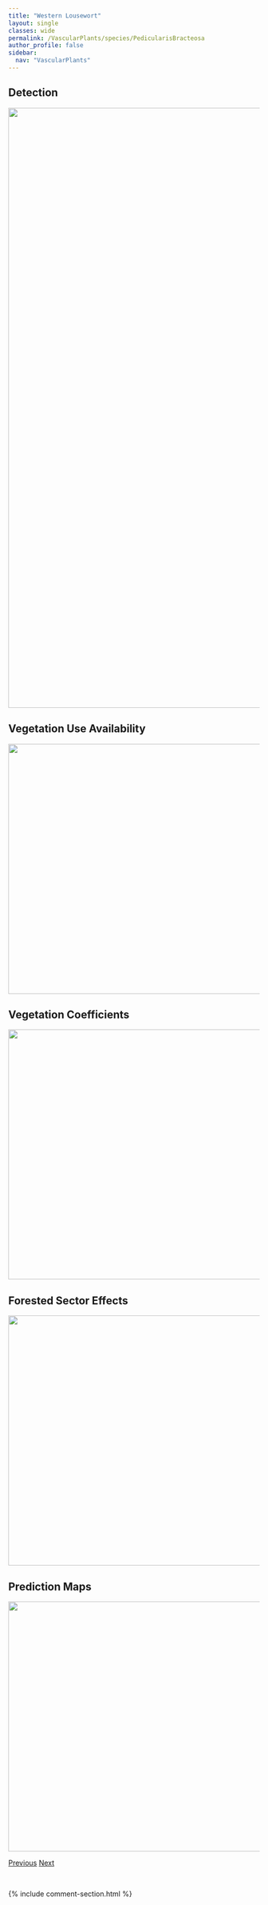 ```yaml
---
title: "Western Lousewort"
layout: single
classes: wide
permalink: /VascularPlants/species/PedicularisBracteosa
author_profile: false
sidebar:
  nav: "VascularPlants"
---
```


<h2>Detection</h2>

<a href="https://drive.google.com/uc?export=view&id=1wKfQcNXUrThuANoXqn69zPPJ5O070Dxy">
<img src="https://drive.google.com/uc?export=view&id=1wKfQcNXUrThuANoXqn69zPPJ5O070Dxy" height = "1200" width = "800">
</a>


<h2>Vegetation Use Availability</h2>

<a href="https://drive.google.com/uc?export=view&id=1JZjs16ILRZdwsI5wfzvhafqU5ioBJOwV">
<img src="https://drive.google.com/uc?export=view&id=1JZjs16ILRZdwsI5wfzvhafqU5ioBJOwV" height = "500" width = "1000">
</a>


<h2>Vegetation Coefficients</h2>

<a href="https://drive.google.com/uc?export=view&id=1wIGhx_4zEZr3CTVMplaQdCpEubUK_8OB">
<img src="https://drive.google.com/uc?export=view&id=1wIGhx_4zEZr3CTVMplaQdCpEubUK_8OB" height = "500" width = "1000">
</a>


<h2>Forested Sector Effects</h2>

<a href="https://drive.google.com/uc?export=view&id=1Q03QopeL25FH8uB-gPa6gPupqmWhjBUw">
<img src="https://drive.google.com/uc?export=view&id=1Q03QopeL25FH8uB-gPa6gPupqmWhjBUw" height = "500" width = "1000">
</a>


<h2>Prediction Maps</h2>

<a href="https://drive.google.com/uc?export=view&id=10sT6aOzCJwdRPBQeaDVyomxazAzICvV2">
<img src="https://drive.google.com/uc?export=view&id=10sT6aOzCJwdRPBQeaDVyomxazAzICvV2" height = "500" width = "1000">
</a>


<a href="/DevelopmentWebsite/VascularPlants/species/Pedicularis" class="pagination--pager" title="Pedicularis">Previous</a> <a href="/DevelopmentWebsite/VascularPlants/species/PedicularisCapitata" class="pagination--pager" title="Pedicularis capitata">Next</a>

<p>&nbsp;</p>

{% include comment-section.html %}
